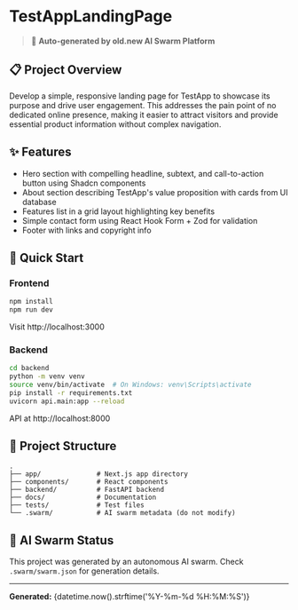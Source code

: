 # TestAppLandingPage

> 🤖 **Auto-generated by old.new AI Swarm Platform**

## 📋 Project Overview

Develop a simple, responsive landing page for TestApp to showcase its purpose and drive user engagement. This addresses the pain point of no dedicated online presence, making it easier to attract visitors and provide essential product information without complex navigation.

## ✨ Features

- Hero section with compelling headline, subtext, and call-to-action button using Shadcn components
- About section describing TestApp's value proposition with cards from UI database
- Features list in a grid layout highlighting key benefits
- Simple contact form using React Hook Form + Zod for validation
- Footer with links and copyright info

## 🚀 Quick Start

### Frontend
```bash
npm install
npm run dev
```

Visit http://localhost:3000

### Backend
```bash
cd backend
python -m venv venv
source venv/bin/activate  # On Windows: venv\Scripts\activate
pip install -r requirements.txt
uvicorn api.main:app --reload
```

API at http://localhost:8000

## 📁 Project Structure

```
.
├── app/              # Next.js app directory
├── components/       # React components
├── backend/          # FastAPI backend
├── docs/             # Documentation
├── tests/            # Test files
└── .swarm/           # AI swarm metadata (do not modify)
```

## 🤖 AI Swarm Status

This project was generated by an autonomous AI swarm. Check `.swarm/swarm.json` for generation details.

---

**Generated:** {datetime.now().strftime('%Y-%m-%d %H:%M:%S')}
